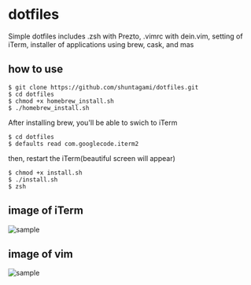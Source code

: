 # dotfiles
Simple dotfiles includes
.zsh with Prezto, 
.vimrc with dein.vim,
setting of iTerm,
installer of applications using brew, cask, and mas

## how to use

```
$ git clone https://github.com/shuntagami/dotfiles.git
$ cd dotfiles
$ chmod +x homebrew_install.sh 
$ ./homebrew_install.sh
```

After installing brew, you'll be able to swich to iTerm<br>
```
$ cd dotfiles
$ defaults read com.googlecode.iterm2
```

then, restart the iTerm(beautiful screen will appear)

```
$ chmod +x install.sh
$ ./install.sh
$ zsh
```

## image of iTerm
![sample](https://user-images.githubusercontent.com/69618840/103264511-44306b00-49ee-11eb-8e5e-4398c46d2993.png)

## image of vim
![sample](https://user-images.githubusercontent.com/69618840/103265226-6dea9180-49f0-11eb-8894-83dc523f6803.png)

